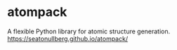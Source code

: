 # atompack
A flexible Python library for atomic structure generation.
https://seatonullberg.github.io/atompack/
